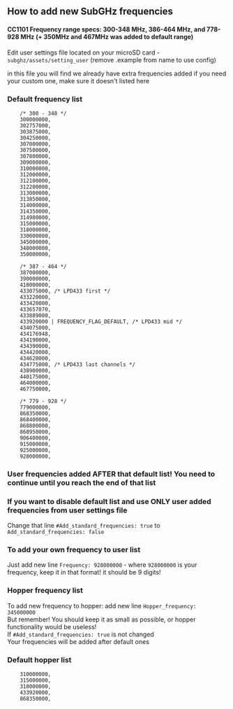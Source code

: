 ## How to add new SubGHz frequencies

#### CC1101 Frequency range specs: 300-348 MHz, 386-464 MHz, and 778-928 MHz  (+ 350MHz and 467MHz was added to default range)

Edit user settings file located on your microSD card - `subghz/assets/setting_user` (remove .example from name to use config)

in this file you will find we already have extra frequencies added
if you need your custom one, make sure it doesn't listed here

### Default frequency list
```
    /* 300 - 348 */
    300000000,
    302757000,
    303875000,
    304250000,
    307000000,
    307500000,
    307800000,
    309000000,
    310000000,
    312000000,
    312100000,
    312200000,
    313000000,
    313850000,
    314000000,
    314350000,
    314980000,
    315000000,
    318000000,
    330000000,
    345000000,
    348000000,
    350000000,

    /* 387 - 464 */
    387000000,
    390000000,
    418000000,
    433075000, /* LPD433 first */
    433220000,
    433420000,
    433657070,
    433889000,
    433920000 | FREQUENCY_FLAG_DEFAULT, /* LPD433 mid */
    434075000,
    434176948,
    434190000,
    434390000,
    434420000,
    434620000,
    434775000, /* LPD433 last channels */
    438900000,
    440175000,
    464000000,
    467750000,

    /* 779 - 928 */
    779000000,
    868350000,
    868400000,
    868800000,
    868950000,
    906400000,
    915000000,
    925000000,
    928000000,
```

### User frequencies added AFTER that default list! You need to continue until you reach the end of that list

### If you want to disable default list and use ONLY user added frequencies from user settings file
Change that line
`#Add_standard_frequencies: true`
to
`Add_standard_frequencies: false`

### To add your own frequency to user list 
Just add new line
`Frequency: 928000000` - where `928000000` is your frequency, keep it in that format! it should be 9 digits!

### Hopper frequency list
To add new frequency to hopper:
add new line `Hopper_frequency: 345000000`<br>
But remember! You should keep it as small as possible, or hopper functionality would be useless!<br>
If `#Add_standard_frequencies: true` is not changed<br>
Your frequencies will be added after default ones

### Default hopper list
```
    310000000,
    315000000,
    318000000,
    433920000,
    868350000,
```
